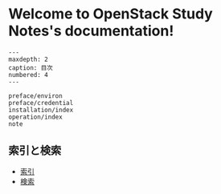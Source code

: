 # Welcome to OpenStack Study Notes's documentation!

```{toctree}
---
maxdepth: 2
caption: 目次
numbered: 4
---

preface/environ
preface/credential
installation/index
operation/index
note
```

## 索引と検索

- [索引](genindex)
- [検索](search)
